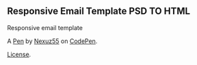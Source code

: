 Responsive Email Template PSD TO HTML
-------------------------------------
Responsive email template

A [Pen](https://codepen.io/nexuz55/pen/QWpVoJw) by [Nexuz55](https://codepen.io/nexuz55) on [CodePen](https://codepen.io).

[License](https://codepen.io/nexuz55/pen/QWpVoJw/license).